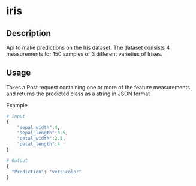 # iris

## Description
Api to make predictions on the Iris dataset. The dataset consists 4 measurements for 150 samples of 3 different varieties of Irises. 
## Usage
Takes a Post request containing one or more of the feature measurements and returns the predicted class as a string in JSON format

Example
```python
# Input
{
	"sepal_width":4,
	"sepal_length":3.5,
	"petal_width":2.5,
	"petal_length":4
}
```

```python
# Output
{
  "Prediction": "versicolor"
}
```
